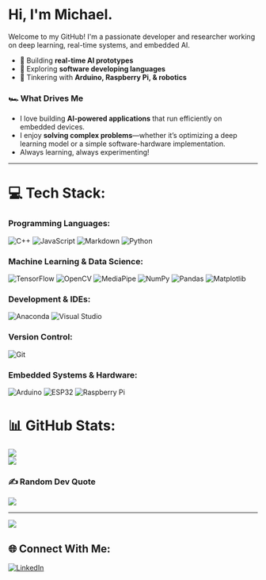 # Hi, I'm Michael.

Welcome to my GitHub! I'm a passionate developer and researcher working on deep learning, real-time systems, and embedded AI.  
- 🚀 Building **real-time AI prototypes**  
- 🧠 Exploring **software developing languages**  
- 🔧 Tinkering with **Arduino, Raspberry Pi, & robotics**

### 🏎️ What Drives Me  
- I love building **AI-powered applications** that run efficiently on embedded devices.  
- I enjoy **solving complex problems**—whether it’s optimizing a deep learning model or a simple software-hardware implementation.  
- Always learning, always experimenting!

---

# 💻 Tech Stack:

### Programming Languages:
![C++](https://img.shields.io/badge/C++-00599C?style=for-the-badge&logo=c%2B%2B&logoColor=white) ![JavaScript](https://img.shields.io/badge/JavaScript-F7E018?style=for-the-badge&logo=javascript&logoColor=black) ![Markdown](https://img.shields.io/badge/Markdown-000000?style=for-the-badge&logo=markdown&logoColor=white) ![Python](https://img.shields.io/badge/Python-3776AB?style=for-the-badge&logo=python&logoColor=FFD43B)  

### Machine Learning & Data Science:
![TensorFlow](https://img.shields.io/badge/TensorFlow-FF6F00?style=for-the-badge&logo=tensorflow&logoColor=white) ![OpenCV](https://img.shields.io/badge/OpenCV-5C3EE8?style=for-the-badge&logo=opencv&logoColor=white) ![MediaPipe](https://img.shields.io/badge/MediaPipe-FF9800?style=for-the-badge&logo=Google&logoColor=white) ![NumPy](https://img.shields.io/badge/NumPy-013243?style=for-the-badge&logo=numpy&logoColor=white) ![Pandas](https://img.shields.io/badge/Pandas-150458?style=for-the-badge&logo=pandas&logoColor=white) ![Matplotlib](https://img.shields.io/badge/Matplotlib-008080?style=for-the-badge&logo=matplotlib&logoColor=white)  

### Development & IDEs:
![Anaconda](https://img.shields.io/badge/Anaconda-44A833?style=for-the-badge&logo=anaconda&logoColor=white) ![Visual Studio](https://img.shields.io/badge/Visual%20Studio-7724C4?style=for-the-badge&logo=visual-studio&logoColor=white)  

### Version Control:
![Git](https://img.shields.io/badge/Git-F05032?style=for-the-badge&logo=git&logoColor=white)  

### Embedded Systems & Hardware:
![Arduino](https://img.shields.io/badge/Arduino-00878F?style=for-the-badge&logo=arduino&logoColor=white) ![ESP32](https://img.shields.io/badge/ESP32-D32F2F?style=for-the-badge&logo=esphome&logoColor=white) ![Raspberry Pi](https://img.shields.io/badge/Raspberry%20Pi-A22846?style=for-the-badge&logo=raspberry-pi&logoColor=white)  

# 📊 GitHub Stats:
![](https://github-readme-stats.vercel.app/api?username=Michael-1120&theme=neon&hide_border=false&include_all_commits=false&count_private=false)<br/>
![](https://github-readme-stats.vercel.app/api/top-langs/?username=Michael-1120&theme=neon&hide_border=false&include_all_commits=false&count_private=false&layout=compact)

### ✍️ Random Dev Quote
![](https://quotes-github-readme.vercel.app/api?type=horizontal&theme=radical)

---

[![](https://visitcount.itsvg.in/api?id=Michael-1120&icon=0&color=1)](https://visitcount.itsvg.in)

<!-- Proudly created with GPRM ( https://gprm.itsvg.in ) -->

## 🌐 Connect With Me:
[![LinkedIn](https://img.shields.io/badge/LinkedIn-0A66C2?style=for-the-badge&logo=linkedin&logoColor=white)](https://www.linkedin.com/in/michael-julius-moredo-5722ab1b0/)
